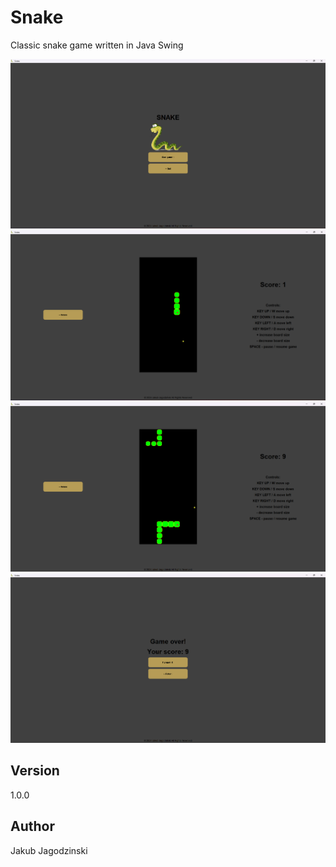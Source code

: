 # Snake
Classic snake game written in Java Swing

![Welcome screen](screenshots/welcome_screen.png)
![Game start](screenshots/game_start.png)
![Game](screenshots/game.png)
![Game over](screenshots/game_over.png)

## Version
1.0.0

## Author
Jakub Jagodzinski
